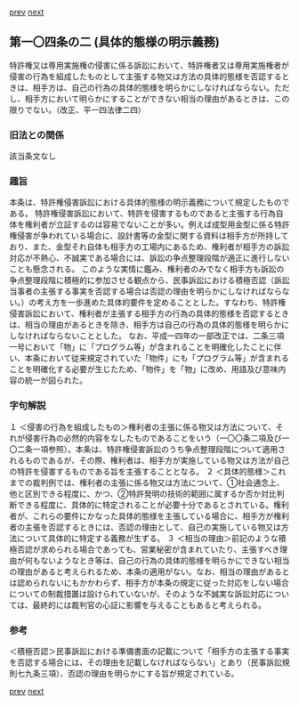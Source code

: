 [prev](/specific\markdowns\特許法\133_Mp-Ch_4-Se_2-At_104.md)
[next](/specific\markdowns\特許法\135_Mp-Ch_4-Se_2-At_104_3.md)
## 第一〇四条の二 (具体的態様の明示義務)
特許権又は専用実施権の侵害に係る訴訟において、特許権者又は専用実施権者が侵害の行為を組成したものとして主張する物又は方法の具体的態様を否認するときは、相手方は、自己の行為の具体的態様を明らかにしなければならない。ただし、相手方において明らかにすることができない相当の理由があるときは、この限りでない。（改正、平一四法律二四）

### 旧法との関係
該当条文なし

### 趣旨
本条は、特許権侵害訴訟における具体的態様の明示義務について規定したものである。
特許権侵害訴訟において、特許を侵害するものであると主張する行為自体を権利者が立証するのは容易でないことが多い。例えば成型用金型に係る特許権侵害が争われている場合に、設計書等の金型に関する資料は相手方が所持しており、また、金型それ自体も相手方の工場内にあるため、権利者が相手方の訴訟対応が不熱心、不誠実である場合には、訴訟の争点整理段階が適正に進行しないことも懸念される。
このような実情に鑑み、権利者のみでなく相手方も訴訟の争点整理段階に積極的に参加させる観点から、民事訴訟における積極否認（訴訟当事者の主張する事実を否認する場合は否認の理由を明らかにしなければならない。）の考え方を一歩進めた具体的要件を定めることとした。すなわち、特許権侵害訴訟において、権利者が主張する相手方の行為の具体的態様を否認するときは、相当の理由があるときを除き、相手方は自己の行為の具体的態様を明らかにしなければならないこととした。
なお、平成一四年の一部改正では、二条三項一号において「物」に「プログラム等」が含まれることを明確化したことに伴い、本条において従来規定されていた「物件」にも「プログラム等」が含まれることを明確化する必要が生じたため、「物件」を「物」に改め、用語及び意味内容の統一が図られた。

### 字句解説
１ ＜侵害の行為を組成したもの＞権利者の主張に係る物又は方法について、それが侵害行為の必然的内容をなしたものであることをいう（一〇〇条二項及び一〇二条一項参照）。本条は、特許権侵害訴訟のうち争点整理段階について適用されるものであるが、その際、権利者は、相手方が実施している物又は方法が自己の特許を侵害するものである旨を主張することとなる。
２ ＜具体的態様＞これまでの裁判例では、権利者の主張に係る物又は方法について、①社会通念上、他と区別できる程度に、かつ、②特許発明の技術的範囲に属するか否か対比判断できる程度に、具体的に特定されることが必要十分であるとされている。権利者が、これらの要件にかなった具体的態様を主張している場合に、相手方が権利者の主張を否認するときには、否認の理由として、自己の実施している物又は方法について具体的に特定する義務が生ずる。
３ ＜相当の理由＞前記のような積極否認が求められる場合であっても、営業秘密が含まれていたり、主張すべき理由が何もないようなとき等は、自己の行為の具体的態様を明らかにできない相当の理由があると考えられるため、本条の適用がない。なお、相当の理由があるとは認められないにもかかわらず、相手方が本条の規定に従った対応をしない場合についての制裁措置は設けられていないが、そのような不誠実な訴訟対応については、最終的には裁判官の心証に影響を与えることもあると考えられる。

### 参考
＜積極否認＞民事訴訟における準備書面の記載について「相手方の主張する事実を否認する場合には、その理由を記載しなければならない」とあり（民事訴訟規則七九条三項）、否認の理由を明らかにする旨が規定されている。

[prev](/specific\markdowns\特許法\133_Mp-Ch_4-Se_2-At_104.md)
[next](/specific\markdowns\特許法\135_Mp-Ch_4-Se_2-At_104_3.md)